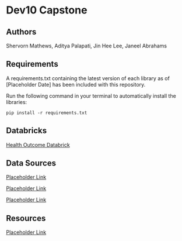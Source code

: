 # Dev10 Capstone

## Authors

Shervorn Mathews, Aditya Palapati, Jin Hee Lee, Janeel Abrahams

## Requirements

A requirements.txt containing the latest version of each library as of [Placeholder Date] has been included with this repository.

Run the following command in your terminal to automatically install the libraries:

`pip install -r requirements.txt`

## Databricks

[Health Outcome Databrick](https://adb-3129302285465110.10.azuredatabricks.net/?o=3129302285465110#notebook/796925177194531/command/4465790401556867)

## Data Sources

[Placeholder Link]()

[Placeholder Link]()

[Placeholder Link]()

## Resources

[Placeholder Link]()